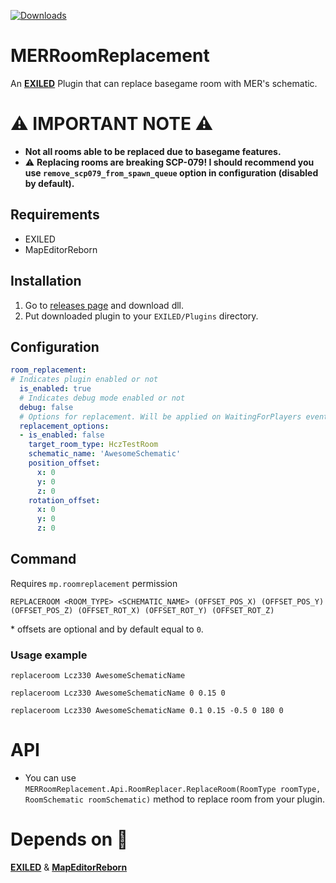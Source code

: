 [![Downloads](https://img.shields.io/github/downloads/FakeMan2332/MERRoomReplacement/total?style=for-the-badge&color=blue)](https://github.com/FakeMan2332/MERRoomReplacement/releases/latest)

# MERRoomReplacement
An **[EXILED](https://github.com/Exiled-Team/EXILED)** Plugin that can replace basegame room with MER's schematic.

# ⚠️ IMPORTANT NOTE ⚠️
+ **Not all rooms able to be replaced due to basegame features.**
+ ⚠️ **Replacing rooms are breaking SCP-079! I should recommend you use `remove_scp079_from_spawn_queue` option in configuration (disabled by default).**

## Requirements
+ EXILED
+ MapEditorReborn

## Installation
1. Go to [releases page](https://github.com/FakeMan2332/MERRoomReplacement/releases/latest) and download dll.
2. Put downloaded plugin to your `EXILED/Plugins` directory.

## Configuration

```yml
room_replacement:
# Indicates plugin enabled or not
  is_enabled: true
  # Indicates debug mode enabled or not
  debug: false
  # Options for replacement. Will be applied on WaitingForPlayers event
  replacement_options:
  - is_enabled: false
    target_room_type: HczTestRoom
    schematic_name: 'AwesomeSchematic'
    position_offset:
      x: 0
      y: 0
      z: 0
    rotation_offset:
      x: 0
      y: 0
      z: 0
```

## Command
Requires `mp.roomreplacement` permission
```
REPLACEROOM <ROOM_TYPE> <SCHEMATIC_NAME> (OFFSET_POS_X) (OFFSET_POS_Y) (OFFSET_POS_Z) (OFFSET_ROT_X) (OFFSET_ROT_Y) (OFFSET_ROT_Z)
```
\* offsets are optional and by default equal to `0`.

### Usage example
```
replaceroom Lcz330 AwesomeSchematicName
```
```
replaceroom Lcz330 AwesomeSchematicName 0 0.15 0
```
```
replaceroom Lcz330 AwesomeSchematicName 0.1 0.15 -0.5 0 180 0
```

# API
+ You can use `MERRoomReplacement.Api.RoomReplacer.ReplaceRoom(RoomType roomType, RoomSchematic roomSchematic)` method to replace room from your plugin.

# Depends on 💖
**[EXILED](https://github.com/Exiled-Team/EXILED)** & **[MapEditorReborn](https://github.com/Michal78900/MapEditorReborn)**
